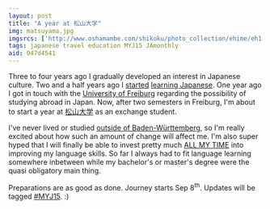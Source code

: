 ```yaml
---
layout: post
title: "A year at 松山大学"
img: matsuyama.jpg
imgsrcs: ['http://www.oshamambe.com/shikoku/photo_collection/ehime/eh1.html']
tags: japanese travel education MYJ15 JAmonthly
aid: 047d4541
---
```


Three to four years ago I gradually developed an interest in Japanese culture. Two and a half years ago I [started](/a/72ecfbb4) [learning Japanese](?t=japanese). One year ago I got in touch with the [University of Freiburg](https://www.uni-freiburg.de/) regarding the possibility of studying abroad in Japan. Now, after two semesters in Freiburg, I'm about to start a year at [<span class="mixlang"><span class="swap" swap="Matsuyama University"><span class="inner">松山大学</span></span></span>](https://www.matsuyama-u.ac.jp/) as an exchange student.

I've never lived or studied [outside of Baden-Württemberg](/assets/img/blog/edu.webm), so I'm really excited about how such an amount of change will affect me. I'm also super hyped that I will finally be able to invest pretty much [ALL MY TIME](/assets/img/blog/jp_timeline.png) into improving my language skills. So far I always had to fit language learning somewhere inbetween while my bachelor's or master's degree were the quasi obligatory main thing.

Preparations are as good as done. Journey starts Sep 8<sup>th</sup>. Updates will be tagged [#MYJ15](/s/MYJ15). :)
